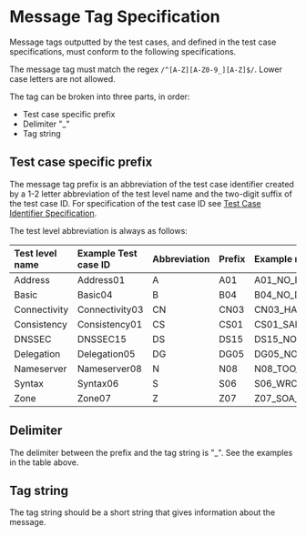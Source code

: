 # Message Tag Specification

Message tags outputted by the test cases, and defined in the test case
specifications, must conform to the following specifications.

The message tag must match the regex `/^[A-Z][A-Z0-9_][A-Z]$/`. Lower case
letters are not allowed.

The tag can be broken into three parts, in order:

* Test case specific prefix
* Delimiter "_"
* Tag string

## Test case specific prefix

The message tag prefix is an abbreviation of the test case identifier created by
a 1-2 letter abbreviation of the test level name and the two-digit suffix of the
test case ID. For specification of the test case ID see
[Test Case Identifier Specification].

The test level abbreviation is always as follows:

Test level name  | Example Test case ID   | Abbreviation| Prefix  | Example message tag
:----------------|:-----------------------|:------------|:--------|:-------------------
Address          | Address01              | A           | A01     | A01_NO_RESPONSE
Basic            | Basic04                | B           | B04     | B04_NO_DATA
Connectivity     | Connectivity03         | CN          | CN03    | CN03_HAS_DATA
Consistency      | Consistency01          | CS          | CS01    | CS01_SAME_VALUE
DNSSEC           | DNSSEC15               | DS          | DS15    | DS15_NO_KEY
Delegation       | Delegation05           | DG          | DG05    | DG05_NO_GLUE
Nameserver       | Nameserver08           | N           | N08     | N08_TOO_FEW_NS
Syntax           | Syntax06               | S           | S06     | S06_WRONG_FORMAT
Zone             | Zone07                 | Z           | Z07     | Z07_SOA_RESTRY

## Delimiter

The delimiter between the prefix and the tag string is "_". See the examples in
the table above.

## Tag string

The tag string should be a short string that gives information about the message.


[Test Case Identifier Specification]:   TestCaseIdentifierSpecification.md
